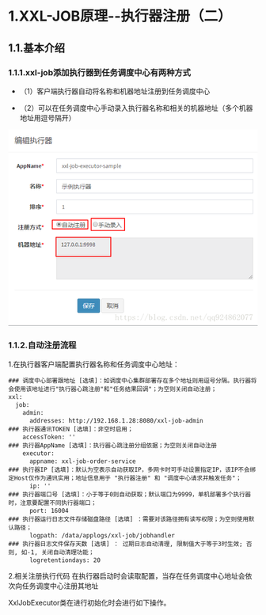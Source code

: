 # 1.XXL-JOB原理--执行器注册（二）
## 1.1.基本介绍
### 1.1.1.xxl-job添加执行器到任务调度中心有两种方式

* （1）客户端执行器自动将名称和机器地址注册到任务调度中心

* （2）可以在任务调度中心手动录入执行器名称和相关的机器地址（多个机器地址用逗号隔开）

![](/static/image/20180914205517173.png)

### 1.1.2.自动注册流程
1.在执行器客户端配置执行器名称和任务调度中心地址：
```
### 调度中心部署跟地址 [选填]：如调度中心集群部署存在多个地址则用逗号分隔。执行器将会使用该地址进行"执行器心跳注册"和"任务结果回调"；为空则关闭自动注册；
xxl:
  job:
    admin:
      addresses: http://192.168.1.28:8080/xxl-job-admin
### 执行器通讯TOKEN [选填]：非空时启用；
    accessToken: ''
### 执行器AppName [选填]：执行器心跳注册分组依据；为空则关闭自动注册
    executor:
      appname: xxl-job-order-service
### 执行器IP [选填]：默认为空表示自动获取IP，多网卡时可手动设置指定IP，该IP不会绑定Host仅作为通讯实用；地址信息用于 "执行器注册" 和 "调度中心请求并触发任务"；
      ip: ''
### 执行器端口号 [选填]：小于等于0则自动获取；默认端口为9999，单机部署多个执行器时，注意要配置不同执行器端口；
      port: 16004
### 执行器运行日志文件存储磁盘路径 [选填] ：需要对该路径拥有读写权限；为空则使用默认路径；
      logpath: /data/applogs/xxl-job/jobhandler
### 执行器日志文件保存天数 [选填] ： 过期日志自动清理, 限制值大于等于3时生效; 否则, 如-1, 关闭自动清理功能；
      logretentiondays: 20
```
2.相关注册执行代码
在执行器启动时会读取配置，当存在任务调度中心地址会依次向任务调度中心注册其地址

XxlJobExecutor类在进行初始化时会进行如下操作。

